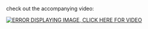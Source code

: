 check out the accompanying video:

[![ERROR DISPLAYING IMAGE, CLICK HERE FOR VIDEO](https://img.youtube.com/vi/ftknUZDQCPc/0.jpg)](https://www.youtube.com/watch?v=ftknUZDQCPc)
